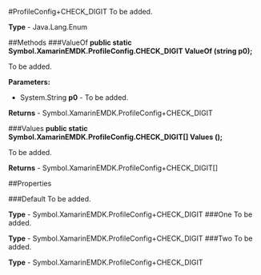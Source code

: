 #ProfileConfig+CHECK_DIGIT
To be added.

**Type** - Java.Lang.Enum

##Methods
###ValueOf
**public static Symbol.XamarinEMDK.ProfileConfig.CHECK_DIGIT ValueOf (string p0);**

To be added.

**Parameters:** 

* System.String **p0** - To be added.

**Returns** - Symbol.XamarinEMDK.ProfileConfig+CHECK_DIGIT

###Values
**public static Symbol.XamarinEMDK.ProfileConfig.CHECK_DIGIT[] Values ();**

To be added.


**Returns** - Symbol.XamarinEMDK.ProfileConfig+CHECK_DIGIT[]

##Properties

###Default
To be added.

**Type** - Symbol.XamarinEMDK.ProfileConfig+CHECK_DIGIT
###One
To be added.

**Type** - Symbol.XamarinEMDK.ProfileConfig+CHECK_DIGIT
###Two
To be added.

**Type** - Symbol.XamarinEMDK.ProfileConfig+CHECK_DIGIT


